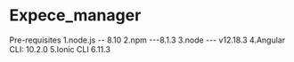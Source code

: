 # Expece_manager
Pre-requisites
  1.node.js -- 8.10
  2.npm    ---8.1.3
  3.node --- v12.18.3
  4.Angular CLI: 10.2.0
  5.Ionic CLI 6.11.3
